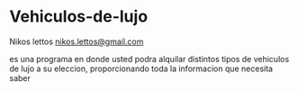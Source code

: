 # Vehiculos-de-lujo
Nikos lettos nikos.lettos@gmail.com

es una programa en donde usted podra alquilar distintos tipos de vehiculos de lujo a su eleccion, proporcionando toda la informacion que necesita saber

